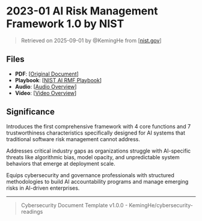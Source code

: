 # 2023-01 AI Risk Management Framework 1.0 by NIST

> Retrieved on 2025-09-01 by @KemingHe from [[nist.gov](https://www.nist.gov/itl/ai-risk-management-framework)]

## Files

- **PDF**: [[Original Document](https://drive.google.com/file/d/1lUV1KARYRGR2tNr5xweaQ9e2O_qg9gsb/view?usp=sharing)]
- **Playbook**: [[NIST AI RMF Playbook](https://drive.google.com/file/d/1x1EN4u65g66bSVhfL2vneVmAPro51Dpu/view?usp=sharing)]
- **Audio**: [[Audio Overview](https://drive.google.com/file/d/1_GCAaBlaHDbBWQSw_bjUK-jpjLVtHAT7/view?usp=sharing)]
- **Video**: [[Video Overview](https://drive.google.com/file/d/16Va4z8zaUUCnSQBmSr5MDPx1I9Kxej4q/view?usp=sharing)]

## Significance

Introduces the first comprehensive framework with 4 core functions and 7 trustworthiness characteristics specifically designed for AI systems that traditional software risk management cannot address.

Addresses critical industry gaps as organizations struggle with AI-specific threats like algorithmic bias, model opacity, and unpredictable system behaviors that emerge at deployment scale.

Equips cybersecurity and governance professionals with structured methodologies to build AI accountability programs and manage emerging risks in AI-driven enterprises.

---

> Cybersecurity Document Template v1.0.0 - KemingHe/cybersecurity-readings
